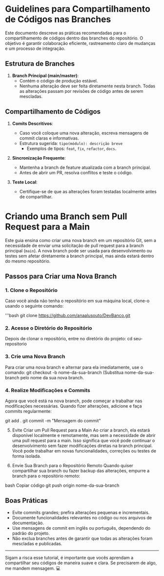 # Guidelines para Compartilhamento de Códigos nas Branches

Este documento descreve as práticas recomendadas para o compartilhamento de códigos dentro das branches do repositório. O objetivo é garantir colaboração eficiente, rastreamento claro de mudanças e um processo de integração.

## Estrutura de Branches

1. **Branch Principal (main/master)**:
   - Contém o código de produção estável.
   - Nenhuma alteração deve ser feita diretamente nesta branch. Todas as alterações passam por revisões de código antes de serem mescladas.

## Compartilhamento de Códigos

1. **Comits Descritivos**:
   - Caso você coloque uma nova alteração, escreva mensagens de commit claras e informativas.
   - Estrutura sugerida: `tipo(módulo): descrição breve`
     - Exemplos de tipos: `feat`, `fix`, `refactor`, `docs`.

2. **Sincronização Frequente**:
   - Mantenha a branch de feature atualizada com a branch principal.
   - Antes de abrir um PR, resolva conflitos e teste o código.

4. **Teste Local**:
   - Certifique-se de que as alterações foram testadas localmente antes de compartilhar.


# Criando uma Branch sem Pull Request para a Main

Este guia ensina como criar uma nova branch em um repositório Git, sem a necessidade de enviar uma solicitação de pull request para a branch principal (`main`). A nova branch pode ser usada para desenvolvimento ou testes sem afetar diretamente a branch principal, mas ainda estará dentro do mesmo repositório.

## Passos para Criar uma Nova Branch

### 1. Clone o Repositório

Caso você ainda não tenha o repositório em sua máquina local, clone-o usando o seguinte comando:

   '''bash
   git clone https://github.com/anaalusouto/DevBanco.git

### 2. Acesse o Diretório do Repositório
Depois de clonar o repositório, entre no diretório do projeto:
cd seu-repositorio


### 3. Crie uma Nova Branch
Para criar uma nova branch e alternar para ela imediatamente, use o comando:
git checkout -b nome-da-sua-branch (Substitua nome-da-sua-branch pelo nome da sua nova branch.


### 4. Realize Modificações e Commits
Agora que você está na nova branch, pode começar a trabalhar nas modificações necessárias. Quando fizer alterações, adicione e faça commits regularmente:


git add .
git commit -m "Mensagem do commit"


5. Evite Criar um Pull Request para a Main
Ao criar a branch, ela estará disponível localmente e remotamente, mas sem a necessidade de abrir uma pull request para a main. Isso significa que você pode continuar o desenvolvimento sem fazer modificações diretas na branch principal. Você pode trabalhar em novas funcionalidades, correções ou testes de forma isolada.


6. Envie Sua Branch para o Repositório Remoto
Quando quiser compartilhar sua branch ou fazer backup das alterações, empurre a branch para o repositório remoto:

bash
Copiar código
git push origin nome-da-sua-branch
## Boas Práticas

- Evite commits grandes; prefira alterações pequenas e incrementais.
- Documente funcionalidades relevantes no código ou nos arquivos de documentação.
- Use mensagens de commit em inglês ou português, dependendo do padrão do projeto.
- Não exclua branches antes de garantir que todas as alterações foram mescladas e publicadas.

---

Sigam a risca esse tutorial, é importante que vocês aprendam a compartilhar seu códigos de maneira suave e clara. Se precisarem de algo, me mandem mensagem. 💻

